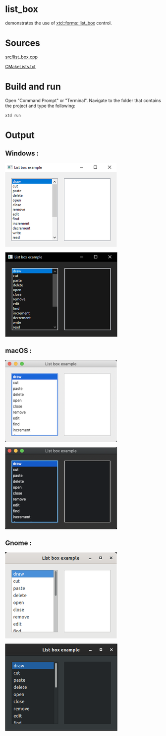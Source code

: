 # list_box

demonstrates the use of [xtd::forms::list_box](../../../src/xtd_forms/include/xtd/forms/list_box.hpp) control.

# Sources

[src/list_box.cpp](src/list_box.cpp)

[CMakeLists.txt](CMakeLists.txt)

# Build and run

Open "Command Prompt" or "Terminal". Navigate to the folder that contains the project and type the following:

```shell
xtd run
```

# Output

## Windows :

![Screenshot](../../../docs/pictures/examples/list_box_w.png)

![Screenshot](../../../docs/pictures/examples/list_box_wd.png)

## macOS :

![Screenshot](../../../docs/pictures/examples/list_box_m.png)

![Screenshot](../../../docs/pictures/examples/list_box_md.png)

## Gnome :

![Screenshot](../../../docs/pictures/examples/list_box_g.png)

![Screenshot](../../../docs/pictures/examples/list_box_gd.png)
